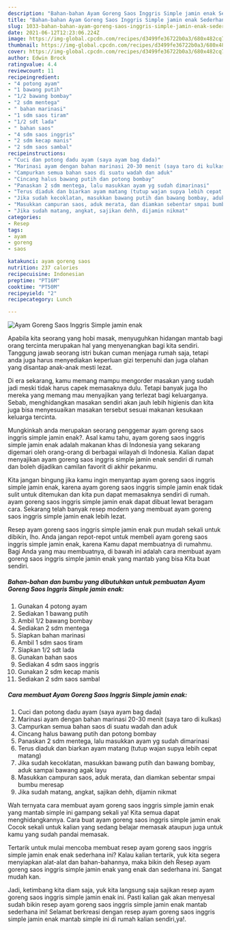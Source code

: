 ```yaml
---
description: "Bahan-bahan Ayam Goreng Saos Inggris Simple jamin enak Sederhana dan Mudah Dibuat"
title: "Bahan-bahan Ayam Goreng Saos Inggris Simple jamin enak Sederhana dan Mudah Dibuat"
slug: 1033-bahan-bahan-ayam-goreng-saos-inggris-simple-jamin-enak-sederhana-dan-mudah-dibuat
date: 2021-06-12T12:23:06.224Z
image: https://img-global.cpcdn.com/recipes/d3499fe36722b0a3/680x482cq70/ayam-goreng-saos-inggris-simple-jamin-enak-foto-resep-utama.jpg
thumbnail: https://img-global.cpcdn.com/recipes/d3499fe36722b0a3/680x482cq70/ayam-goreng-saos-inggris-simple-jamin-enak-foto-resep-utama.jpg
cover: https://img-global.cpcdn.com/recipes/d3499fe36722b0a3/680x482cq70/ayam-goreng-saos-inggris-simple-jamin-enak-foto-resep-utama.jpg
author: Edwin Brock
ratingvalue: 4.4
reviewcount: 11
recipeingredient:
- "4 potong ayam"
- "1 bawang putih"
- "1/2 bawang bombay"
- "2 sdm mentega"
- " bahan marinasi"
- "1 sdm saos tiram"
- "1/2 sdt lada"
- " bahan saos"
- "4 sdm saos inggris"
- "2 sdm kecap manis"
- "2 sdm saos sambal"
recipeinstructions:
- "Cuci dan potong dadu ayam (saya ayam bag dada)"
- "Marinasi ayam dengan bahan marinasi 20-30 menit (saya taro di kulkas)"
- "Campurkan semua bahan saos di suatu wadah dan aduk"
- "Cincang halus bawang putih dan potong bombay"
- "Panaskan 2 sdm mentega, lalu masukkan ayam yg sudah dimarinasi"
- "Terus diaduk dan biarkan ayam matang (tutup wajan supya lebih cepat matang)"
- "Jika sudah kecoklatan, masukkan bawang putih dan bawang bombay, aduk sampai bawang agak layu"
- "Masukkan campuran saos, aduk merata, dan diamkan sebentar smpai bumbu meresap"
- "Jika sudah matang, angkat, sajikan dehh, dijamin nikmat"
categories:
- Resep
tags:
- ayam
- goreng
- saos

katakunci: ayam goreng saos 
nutrition: 237 calories
recipecuisine: Indonesian
preptime: "PT16M"
cooktime: "PT50M"
recipeyield: "2"
recipecategory: Lunch

---
```



![Ayam Goreng Saos Inggris Simple jamin enak](https://img-global.cpcdn.com/recipes/d3499fe36722b0a3/680x482cq70/ayam-goreng-saos-inggris-simple-jamin-enak-foto-resep-utama.jpg)

Apabila kita seorang yang hobi masak, menyuguhkan hidangan mantab bagi orang tercinta merupakan hal yang menyenangkan bagi kita sendiri. Tanggung jawab seorang istri bukan cuman menjaga rumah saja, tetapi anda juga harus menyediakan keperluan gizi terpenuhi dan juga olahan yang disantap anak-anak mesti lezat.

Di era  sekarang, kamu memang mampu mengorder masakan yang sudah jadi meski tidak harus capek memasaknya dulu. Tetapi banyak juga lho mereka yang memang mau menyajikan yang terlezat bagi keluarganya. Sebab, menghidangkan masakan sendiri akan jauh lebih higienis dan kita juga bisa menyesuaikan masakan tersebut sesuai makanan kesukaan keluarga tercinta. 



Mungkinkah anda merupakan seorang penggemar ayam goreng saos inggris simple jamin enak?. Asal kamu tahu, ayam goreng saos inggris simple jamin enak adalah makanan khas di Indonesia yang sekarang digemari oleh orang-orang di berbagai wilayah di Indonesia. Kalian dapat menyajikan ayam goreng saos inggris simple jamin enak sendiri di rumah dan boleh dijadikan camilan favorit di akhir pekanmu.

Kita jangan bingung jika kamu ingin menyantap ayam goreng saos inggris simple jamin enak, karena ayam goreng saos inggris simple jamin enak tidak sulit untuk ditemukan dan kita pun dapat memasaknya sendiri di rumah. ayam goreng saos inggris simple jamin enak dapat dibuat lewat beragam cara. Sekarang telah banyak resep modern yang membuat ayam goreng saos inggris simple jamin enak lebih lezat.

Resep ayam goreng saos inggris simple jamin enak pun mudah sekali untuk dibikin, lho. Anda jangan repot-repot untuk membeli ayam goreng saos inggris simple jamin enak, karena Kamu dapat membuatnya di rumahmu. Bagi Anda yang mau membuatnya, di bawah ini adalah cara membuat ayam goreng saos inggris simple jamin enak yang mantab yang bisa Kita buat sendiri.

<!--inarticleads1-->

##### Bahan-bahan dan bumbu yang dibutuhkan untuk pembuatan Ayam Goreng Saos Inggris Simple jamin enak:

1. Gunakan 4 potong ayam
1. Sediakan 1 bawang putih
1. Ambil 1/2 bawang bombay
1. Sediakan 2 sdm mentega
1. Siapkan  bahan marinasi
1. Ambil 1 sdm saos tiram
1. Siapkan 1/2 sdt lada
1. Gunakan  bahan saos
1. Sediakan 4 sdm saos inggris
1. Gunakan 2 sdm kecap manis
1. Sediakan 2 sdm saos sambal




<!--inarticleads2-->

##### Cara membuat Ayam Goreng Saos Inggris Simple jamin enak:

1. Cuci dan potong dadu ayam (saya ayam bag dada)
1. Marinasi ayam dengan bahan marinasi 20-30 menit (saya taro di kulkas)
1. Campurkan semua bahan saos di suatu wadah dan aduk
1. Cincang halus bawang putih dan potong bombay
1. Panaskan 2 sdm mentega, lalu masukkan ayam yg sudah dimarinasi
1. Terus diaduk dan biarkan ayam matang (tutup wajan supya lebih cepat matang)
1. Jika sudah kecoklatan, masukkan bawang putih dan bawang bombay, aduk sampai bawang agak layu
1. Masukkan campuran saos, aduk merata, dan diamkan sebentar smpai bumbu meresap
1. Jika sudah matang, angkat, sajikan dehh, dijamin nikmat




Wah ternyata cara membuat ayam goreng saos inggris simple jamin enak yang mantab simple ini gampang sekali ya! Kita semua dapat menghidangkannya. Cara buat ayam goreng saos inggris simple jamin enak Cocok sekali untuk kalian yang sedang belajar memasak ataupun juga untuk kamu yang sudah pandai memasak.

Tertarik untuk mulai mencoba membuat resep ayam goreng saos inggris simple jamin enak enak sederhana ini? Kalau kalian tertarik, yuk kita segera menyiapkan alat-alat dan bahan-bahannya, maka bikin deh Resep ayam goreng saos inggris simple jamin enak yang enak dan sederhana ini. Sangat mudah kan. 

Jadi, ketimbang kita diam saja, yuk kita langsung saja sajikan resep ayam goreng saos inggris simple jamin enak ini. Pasti kalian gak akan menyesal sudah bikin resep ayam goreng saos inggris simple jamin enak mantab sederhana ini! Selamat berkreasi dengan resep ayam goreng saos inggris simple jamin enak mantab simple ini di rumah kalian sendiri,ya!.

